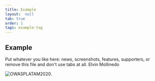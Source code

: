 ```yaml
---
title: Example
layout:  null
tab: true
order: 1
tags: example-tag
---
```


## Example

Put whatever you like here: news, screenshots, features, supporters, or remove this file and don't use tabs at all. Elvin Mollinedo

![OWASPLATAM2020](https://www2.owasp.org/www-chapter-bolivia/assets/images/back3.png "OWASP LATAM 2020").